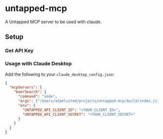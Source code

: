 # untapped-mcp

A Untapped MCP server to be used with claude.

## Setup

### Get API Key

### Usage with Claude Desktop

Add the following to your `claude_desktop_config.json`:

```json
{
  "mcpServers": {
    "beerSearch": {
      "command": "node",
      "args": ["/Users/adamlusted/projects/untapped-mcp/build/index.js"],
      "env": {
        "UNTAPPED_API_CLIENT_ID": "<YOUR_CLIENT_ID>",
        "UNTAPPED_API_CLIENT_SECRET": "<YOUR_CLIENT_SECRET>"
      }
    }
  }
}
```
